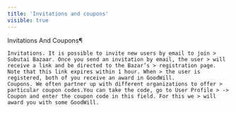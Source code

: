 ```yaml
---
title: 'Invitations and coupons'
visible: true
---
```


Invitations And Coupons¶

    Invitations. It is possible to invite new users by email to join > Subutai Bazaar. Once you send an invitation by email, the user > will receive a link and be directed to the Bazar’s > registration page. Note that this link expires within 1 hour. When > the user is registered, both of you receive an award in GoodWill.
    Coupons. We often partner up with different organizations to offer > particular coupon codes.You can take the code, go to User Profile > -> Coupon and enter the coupon code in this field. For this we > will award you with some GoodWill.


